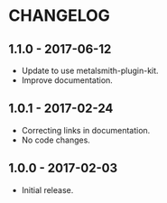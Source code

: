 CHANGELOG
=========


1.1.0 - 2017-06-12
------------------

* Update to use metalsmith-plugin-kit.
* Improve documentation.


1.0.1 - 2017-02-24
------------------

* Correcting links in documentation.
* No code changes.


1.0.0 - 2017-02-03
------------------

* Initial release.
